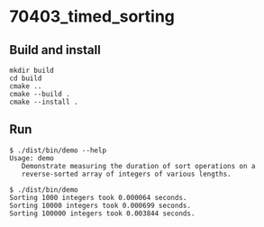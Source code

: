 # 70403_timed_sorting

## Build and install

```console
mkdir build
cd build
cmake ..
cmake --build .
cmake --install .
```

## Run

```console
$ ./dist/bin/demo --help
Usage: demo
   Demonstrate measuring the duration of sort operations on a
   reverse-sorted array of integers of various lengths.

$ ./dist/bin/demo
Sorting 1000 integers took 0.000064 seconds.
Sorting 10000 integers took 0.000699 seconds.
Sorting 100000 integers took 0.003844 seconds.
```


